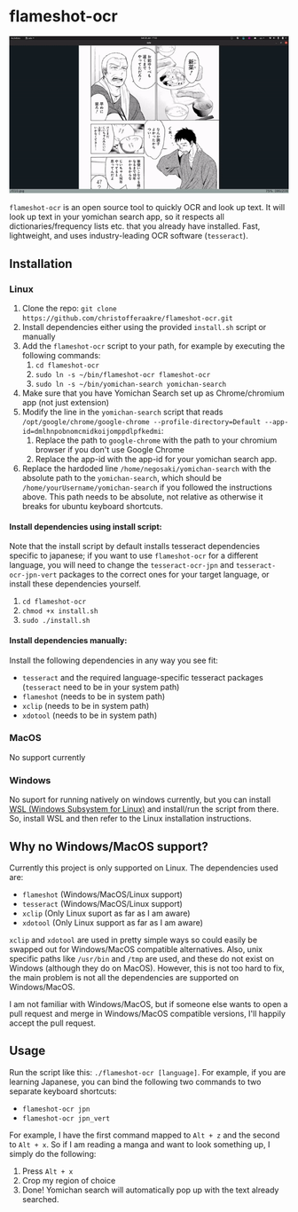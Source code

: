 # flameshot-ocr
![Demo showing flameshot-ocr in action](video/demo.gif)

`flameshot-ocr` is an open source tool to quickly OCR and look up
text. It will look up text in your yomichan search app, so it
respects all dictionaries/frequency lists etc. that you already have
installed. Fast, lightweight, and uses industry-leading OCR software
(`tesseract`).

## Installation
### Linux
1. Clone the repo: `git clone https://github.com/christofferaakre/flameshot-ocr.git`
2. Install dependencies either using the provided `install.sh` script
or manually
3. Add the `flameshot-ocr` script to your path, for example by
executing the following commands:
    1. `cd flameshot-ocr`
    2. `sudo ln -s ~/bin/flameshot-ocr flameshot-ocr`
    2. `sudo ln -s ~/bin/yomichan-search yomichan-search`
4. Make sure that you have Yomichan Search set up as  Chrome/chromium app (not just extension)
5. Modify the line in the `yomichan-search` script that reads<br>
    `/opt/google/chrome/google-chrome --profile-directory=Default --app-id=dmlhnpobnomcmidkoijomppdlpfkedmi`:
    1. Replace the path to `google-chrome` with the path to your chromium browser if you don't use Google Chrome
    2. Replace the app-id with the app-id for your yomichan search app.
6. Replace the hardoded line `/home/negosaki/yomichan-search` with the absolute
path to the `yomichan-search`, which should be `/home/yourUsername/yomichan-search`
if you followed the instructions above. This path needs to be absolute, not relative
    as otherwise it breaks for ubuntu keyboard shortcuts.

#### Install dependencies using install script:
Note that the install script by default installs
tesseract dependencies specific to japanese; if you
want to use `flameshot-ocr` for a different language, you
will need to change the `tesseract-ocr-jpn` and `tesseract-ocr-jpn-vert`
packages to the correct ones for your target language, or
install these dependencies yourself.
1. `cd flameshot-ocr`
2. `chmod +x install.sh`
3. `sudo ./install.sh`
#### Install dependencies manually:
Install the following dependencies in any way you see fit:
* `tesseract` and the required language-specific tesseract packages (`tesseract` need to be in your system path)
* `flameshot` (needs to be in system path)
* `xclip` (needs to be in system path)
* `xdotool` (needs to be in system path)
### MacOS
No support currently
### Windows
No suport for running natively on windows currently,
but you can install [WSL (Windows Subsystem for Linux)](https://docs.microsoft.com/en-us/windows/wsl/install)
and install/run the script from there. So, install WSL and then
refer to the Linux installation instructions.
## Why no Windows/MacOS support?
Currently this project is only supported on Linux. The dependencies used are:
* `flameshot` (Windows/MacOS/Linux support)
* `tesseract` (Windows/MacOS/Linux support)
* `xclip` (Only Linux suport as far as I am aware)
* `xdotool` (Only Linux support as far as I am aware)

`xclip` and `xdotool` are used in pretty simple ways so could
easily be swapped out for Windows/MacOS compatible alternatives.
Also, unix specific paths like `/usr/bin` and `/tmp` are used,
and these do not exist on Windows (although they do on MacOS). However,
this is not too hard to fix, the main problem is not all the dependencies are
supported on Windows/MacOS.

I am not familiar with Windows/MacOS, but if someone else
wants to open a pull request and merge in Windows/MacOS compatible versions,
I'll happily accept the pull request.
## Usage
Run the script like this:
`./flameshot-ocr [language]`. For example, if you are
learning Japanese, you can bind the following two commands
to two separate keyboard shortcuts:
* `flameshot-ocr jpn`
* `flameshot-ocr jpn_vert`

For example, I have the first command mapped to `Alt + z` and the second
to `Alt + x`. So if I am reading a manga and want to look something up, I
simply do the following:
1. Press `Alt + x`
2. Crop my region of choice
3. Done! Yomichan search will automatically pop up with the text
already searched.
